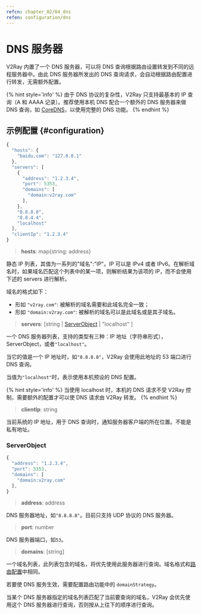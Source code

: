 ```yaml
---
refcn: chapter_02/04_dns
refen: configuration/dns
---
```


# DNS 服务器

V2Ray 内置了一个 DNS 服务器，可以将 DNS 查询根据路由设置转发到不同的远程服务器中。由此 DNS 服务器所发出的 DNS 查询请求，会自动根据路由配置进行转发，无需额外配置。

{% hint style='info' %}
由于 DNS 协议的复杂性，V2Ray 只支持最基本的 IP 查询（A 和 AAAA 记录）。推荐使用本机 DNS 配合一个额外的 DNS 服务器来做 DNS 查询，如 [CoreDNS](https://coredns.io/)，以使用完整的 DNS 功能。
{% endhint %}

## 示例配置 {#configuration}

```javascript
{
  "hosts": {
    "baidu.com": "127.0.0.1"
  },
  "servers": [
    {
      "address": "1.2.3.4",
      "port": 5353,
      "domains": [
        "domain:v2ray.com"
      ],
    },
    "8.8.8.8",
    "8.8.4.4",
    "localhost"
  ],
  "clientIp": "1.2.3.4"
}
```

> **hosts**: map{string: address}

静态 IP 列表，其值为一系列的"域名":"IP"。IP 可以是 IPv4 或者 IPv6。在解析域名时，如果域名匹配这个列表中的某一项，则解析结果为该项的 IP，而不会使用下述的 servers 进行解析。

域名的格式如下：

* 形如 `"v2ray.com"`: 被解析的域名需要和此域名完全一致；
* 形如 `"domain:v2ray.com"`: 被解析的域名可以是此域名或是其子域名。

> **servers**: \[string | [ServerObject](#serverobject) | "localhost" \]

一个 DNS 服务器列表，支持的类型有三种：IP 地址（字符串形式），ServerObject，或者`"localhost"`。

当它的值是一个 IP 地址时，如`"8.8.8.8"`，V2Ray 会使用此地址的 53 端口进行 DNS 查询。

当值为`"localhost"`时，表示使用本机预设的 DNS 配置。

{% hint style='info' %}
当使用 localhost 时，本机的 DNS 请求不受 V2Ray 控制，需要额外的配置才可以使 DNS 请求由 V2Ray 转发。
{% endhint %}

> **clientIp**: string

当前系统的 IP 地址，用于 DNS 查询时，通知服务器客户端的所在位置。不能是私有地址。

### ServerObject

```javascript
{
  "address": "1.2.3.4",
  "port": 5353,
  "domains": [
    "domain:v2ray.com"
  ],
}
```

> **address**: address

DNS 服务器地址，如`"8.8.8.8"`。目前只支持 UDP 协议的 DNS 服务器。

> **port**: number

DNS 服务器端口，如`53`。

> **domains**: \[string\]

一个域名列表，此列表包含的域名，将优先使用此服务器进行查询。域名格式和[路由配置](03_routing.md)中相同。

若要使 DNS 服务生效，需要配置路由功能中的 `domainStrategy`。

当某个 DNS 服务器指定的域名列表匹配了当前要查询的域名，V2Ray 会优先使用这个 DNS 服务器进行查询，否则按从上往下的顺序进行查询。
